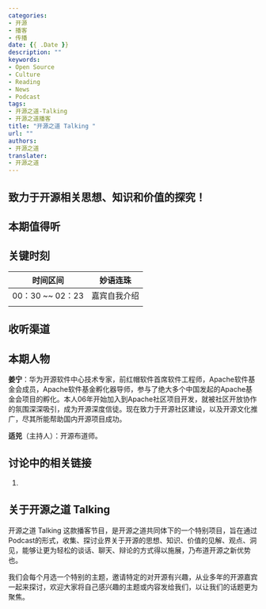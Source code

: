 ```yaml
---
categories:
- 开源
- 播客
- 传播
date: {{ .Date }}
description: ""
keywords:
- Open Source
- Culture
- Reading
- News
- Podcast
tags:
- 开源之道-Talking
- 开源之道播客
title: "开源之道 Talking "
url: ""
authors:
- 开源之道
translater:
- 开源之道
---
```


## 致力于开源相关思想、知识和价值的探究！

## 本期值得听



## 关键时刻

| 时间区间         | 妙语连珠     |
| ---------------- | ------------ |
| 00：30 ~~ 02：23 | 嘉宾自我介绍 |
|                  |              |

##  收听渠道

## 本期人物

**姜宁**：华为开源软件中心技术专家，前红帽软件首席软件工程师，Apache软件基金会成员，Apache软件基金孵化器导师，参与了绝大多个中国发起的Apache基金会项目的孵化。本人06年开始加入到Apache社区项目开发，就被社区开放协作的氛围深深吸引，成为开源深度信徒。现在致力于开源社区建设，以及开源文化推广，尽其所能帮助国内开源项目成功。

**适兕**（主持人）：开源布道师。

## 讨论中的相关链接

1. 

## 关于开源之道 Talking

开源之道 Talking 这款播客节目，是开源之道共同体下的一个特别项目，旨在通过Podcast的形式，收集、探讨业界关于开源的思想、知识、价值的见解、观点、洞见，能够让更为轻松的谈话、聊天、辩论的方式得以施展，乃布道开源之新优势也。

我们会每个月选一个特别的主题，邀请特定的对开源有兴趣，从业多年的开源嘉宾一起来探讨，欢迎大家将自己感兴趣的主题或内容发给我们，以让我们的话题更为聚焦。